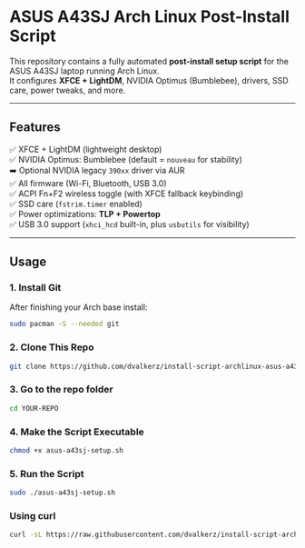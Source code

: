 # ASUS A43SJ Arch Linux Post-Install Script

This repository contains a fully automated **post-install setup script** for the ASUS A43SJ laptop running Arch Linux.  
It configures **XFCE + LightDM**, NVIDIA Optimus (Bumblebee), drivers, SSD care, power tweaks, and more.

---

## Features

✅ XFCE + LightDM (lightweight desktop)  
✅ NVIDIA Optimus: Bumblebee (default = `nouveau` for stability)  
➡️ Optional NVIDIA legacy `390xx` driver via AUR  
✅ All firmware (Wi-Fi, Bluetooth, USB 3.0)  
✅ ACPI Fn+F2 wireless toggle (with XFCE fallback keybinding)  
✅ SSD care (`fstrim.timer` enabled)  
✅ Power optimizations: **TLP + Powertop**  
✅ USB 3.0 support (`xhci_hcd` built-in, plus `usbutils` for visibility)  

---

## Usage

### 1. Install Git
After finishing your Arch base install:
```bash
sudo pacman -S --needed git
```
### 2. Clone This Repo
```bash
git clone https://github.com/dvalkerz/install-script-archlinux-asus-a43sj.git
```
### 3. Go to the repo folder
```bash
cd YOUR-REPO
```
### 4. Make the Script Executable
```bash
chmod +x asus-a43sj-setup.sh
```
### 5. Run the Script
```bash
sudo ./asus-a43sj-setup.sh
```

### Using curl
```bash
curl -sL https://raw.githubusercontent.com/dvalkerz/install-script-archlinux-asus-a43sj/main/asus-a43sj-arch-setup.sh | bash
```

